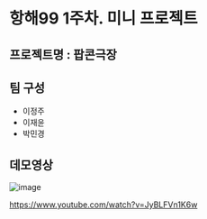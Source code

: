 # 항해99 1주차. 미니 프로젝트

## 프로젝트명 : 팝콘극장

## 팀 구성
* 이정주
* 이재윤
* 박민경

## 데모영상
![image](https://user-images.githubusercontent.com/61656046/113375362-29351480-93aa-11eb-8168-b4acee421306.png)

https://www.youtube.com/watch?v=JyBLFVn1K6w
